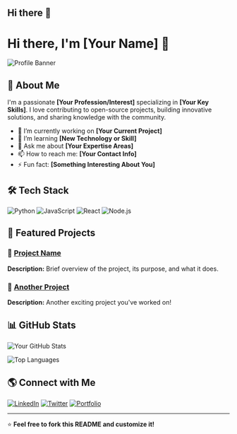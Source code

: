 ## Hi there 👋

<!--
**tanned366/tanned366** is a ✨ _special_ ✨ repository because its `README.md` (this file) appears on your GitHub profile.

Here are some ideas to get you started:

- 🔭 I’m currently working on ...
- 🌱 I’m currently learning ...
- 👯 I’m looking to collaborate on ...
- 🤔 I’m looking for help with ...
- 💬 Ask me about ...
- 📫 How to reach me: ...
- 😄 Pronouns: ...
- ⚡ Fun fact: ...
-->

# Hi there, I'm [Your Name] 👋

![Profile Banner](https://your-image-url.com)  

## 🚀 About Me

I'm a passionate **[Your Profession/Interest]** specializing in **[Your Key Skills]**. I love contributing to open-source projects, building innovative solutions, and sharing knowledge with the community.

- 🔭 I’m currently working on **[Your Current Project]**
- 🌱 I’m learning **[New Technology or Skill]**
- 💬 Ask me about **[Your Expertise Areas]**
- 📫 How to reach me: **[Your Contact Info]**
- ⚡ Fun fact: **[Something Interesting About You]**

## 🛠️ Tech Stack

![Python](https://img.shields.io/badge/Python-3776AB?style=for-the-badge&logo=python&logoColor=white)
![JavaScript](https://img.shields.io/badge/JavaScript-F7DF1E?style=for-the-badge&logo=javascript&logoColor=black)
![React](https://img.shields.io/badge/React-61DAFB?style=for-the-badge&logo=react&logoColor=black)
![Node.js](https://img.shields.io/badge/Node.js-339933?style=for-the-badge&logo=nodedotjs&logoColor=white)

## 📌 Featured Projects

### 🚀 [Project Name](https://github.com/your-repo)
**Description:** Brief overview of the project, its purpose, and what it does.

### 🌟 [Another Project](https://github.com/your-repo)
**Description:** Another exciting project you've worked on!

## 📊 GitHub Stats

![Your GitHub Stats](https://github-readme-stats.vercel.app/api?username=your-username&show_icons=true&theme=radical)

![Top Languages](https://github-readme-stats.vercel.app/api/top-langs/?username=your-username&layout=compact&theme=radical)

## 🌎 Connect with Me

[![LinkedIn](https://img.shields.io/badge/LinkedIn-0A66C2?style=for-the-badge&logo=linkedin&logoColor=white)](https://linkedin.com/in/your-profile)
[![Twitter](https://img.shields.io/badge/Twitter-1DA1F2?style=for-the-badge&logo=twitter&logoColor=white)](https://twitter.com/your-profile)
[![Portfolio](https://img.shields.io/badge/Portfolio-FF5722?style=for-the-badge&logo=web&logoColor=white)](https://your-portfolio.com)

---

⭐️ **Feel free to fork this README and customize it!**
